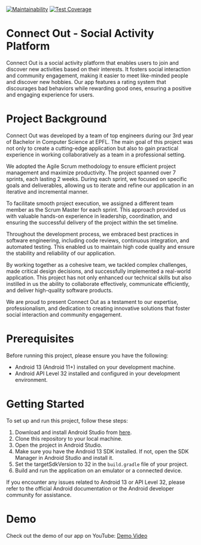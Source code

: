 [![Maintainability](https://api.codeclimate.com/v1/badges/ff7f62a53be24522f01a/maintainability)](https://codeclimate.com/github/ConnectOut-sdp/sdp2023/maintainability)
[![Test Coverage](https://api.codeclimate.com/v1/badges/ff7f62a53be24522f01a/test_coverage)](https://codeclimate.com/github/ConnectOut-sdp/sdp2023/test_coverage)

# Connect Out - Social Activity Platform

Connect Out is a social activity platform that enables users to join and discover new activities based on their interests. It fosters social interaction and community engagement, making it easier to meet like-minded people and discover new hobbies. Our app features a rating system that discourages bad behaviors while rewarding good ones, ensuring a positive and engaging experience for users.

# Project Background

Connect Out was developed by a team of top engineers during our 3rd year of Bachelor in Computer Science at EPFL. The main goal of this project was not only to create a cutting-edge application but also to gain practical experience in working collaboratively as a team in a professional setting.

We adopted the Agile Scrum methodology to ensure efficient project management and maximize productivity. The project spanned over 7 sprints, each lasting 2 weeks. During each sprint, we focused on specific goals and deliverables, allowing us to iterate and refine our application in an iterative and incremental manner.

To facilitate smooth project execution, we assigned a different team member as the Scrum Master for each sprint. This approach provided us with valuable hands-on experience in leadership, coordination, and ensuring the successful delivery of the project within the set timeline.

Throughout the development process, we embraced best practices in software engineering, including code reviews, continuous integration, and automated testing. This enabled us to maintain high code quality and ensure the stability and reliability of our application.

By working together as a cohesive team, we tackled complex challenges, made critical design decisions, and successfully implemented a real-world application. This project has not only enhanced our technical skills but also instilled in us the ability to collaborate effectively, communicate efficiently, and deliver high-quality software products.

We are proud to present Connect Out as a testament to our expertise, professionalism, and dedication to creating innovative solutions that foster social interaction and community engagement.

# Prerequisites

Before running this project, please ensure you have the following:

- Android 13 (Android 11+) installed on your development machine.
- Android API Level 32 installed and configured in your development environment.

# Getting Started

To set up and run this project, follow these steps:

1. Download and install Android Studio from [here](https://developer.android.com/studio).
2. Clone this repository to your local machine.
3. Open the project in Android Studio.
4. Make sure you have the Android 13 SDK installed. If not, open the SDK Manager in Android Studio and install it.
5. Set the targetSdkVersion to 32 in the `build.gradle` file of your project.
6. Build and run the application on an emulator or a connected device.

If you encounter any issues related to Android 13 or API Level 32, please refer to the official Android documentation or the Android developer community for assistance.


# Demo

Check out the demo of our app on YouTube: [Demo Video](https://youtu.be/Oil0FFvZltE)

